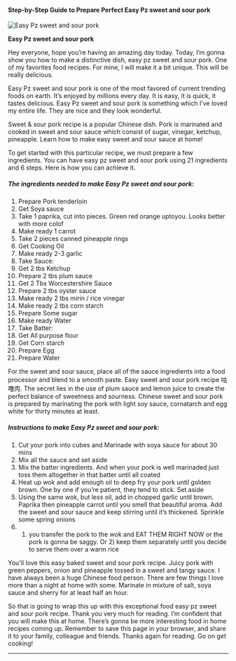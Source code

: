             

#### Step-by-Step Guide to Prepare Perfect Easy Pz sweet and sour pork

![Easy Pz sweet and sour pork](https://img-global.cpcdn.com/recipes/7d7a186dab026ba7/751x532cq70/easy-pz-sweet-and-sour-pork-recipe-main-photo.jpg)

**Easy Pz sweet and sour pork**

Hey everyone, hope you’re having an amazing day today. Today, I’m gonna show you how to make a distinctive dish, easy pz sweet and sour pork. One of my favorites food recipes. For mine, I will make it a bit unique. This will be really delicious.

Easy Pz sweet and sour pork is one of the most favored of current trending foods on earth. It’s enjoyed by millions every day. It is easy, it is quick, it tastes delicious. Easy Pz sweet and sour pork is something which I’ve loved my entire life. They are nice and they look wonderful.

Sweet & sour pork recipe is a popular Chinese dish. Pork is marinated and cooked in sweet and sour sauce which consist of sugar, vinegar, ketchup, pineapple. Learn how to make easy sweet and sour sauce at home!

To get started with this particular recipe, we must prepare a few ingredients. You can have easy pz sweet and sour pork using 21 ingredients and 6 steps. Here is how you can achieve it.

##### The ingredients needed to make Easy Pz sweet and sour pork:

1.  Prepare Pork tenderloin
2.  Get Soya sauce
3.  Take 1 paprika, cut into pieces. Green red orange uptoyou. Looks better with more colof
4.  Make ready 1 carrot
5.  Take 2 pieces canned pineapple rings
6.  Get Cooking Oil
7.  Make ready 2-3 garlic
8.  Take Sauce:
9.  Get 2 tbs Ketchup
10.  Prepare 2 tbs plum sauce
11.  Get 2 Tbs Worcestershire Sauce
12.  Prepare 2 tbs oyster sauce
13.  Make ready 2 tbs mirin / rice vinegar
14.  Make ready 2 tbs corn starch
15.  Prepare Some sugar
16.  Make ready Water
17.  Take Batter:
18.  Get All purpose flour
19.  Get Corn starch
20.  Prepare Egg
21.  Prepare Water

For the sweet and sour sauce, place all of the sauce ingredients into a food processor and blend to a smooth paste. Easy sweet and sour pork recipe 咕噜肉. The secret lies in the use of plum sauce and lemon juice to create the perfect balance of sweetness and sourness. Chinese sweet and sour pork is prepared by marinating the pork with light soy sauce, cornatarch and egg white for thirty minutes at least.

##### Instructions to make Easy Pz sweet and sour pork:

1.  Cut your pork into cubes and Marinade with soya sauce for about 30 mins
2.  Mix all the sauce and set aside
3.  Mix the batter ingredients. And when your pork is well marinaded just toss them altogether in that batter until all coated
4.  Heat up wok and add enough oil to deep fry your pork until golden brown. One by one if you’re patient, they tend to stick. Set aside
5.  Using the same wok, but less oil, add in chopped garlic until brown. Paprika then pineapple carrot until you smell that beautiful aroma. Add the sweet and sour sauce and keep stirring until it’s thickened. Sprinkle some spring onions
6.  1.  you transfer the pork to the wok and EAT THEM RIGHT NOW or the pork is gonna be saggy. Or 2) keep them separately until you decide to serve them over a warm rice

You'll love this easy baked sweet and sour pork recipe. Juicy pork with green peppers, onion and pineapple tossed in a sweet and tangy sauce. I have always been a huge Chinese food person. There are few things I love more than a night at home with some. Marinate in mixture of salt, soya sauce and sherry for at least half an hour.

So that is going to wrap this up with this exceptional food easy pz sweet and sour pork recipe. Thank you very much for reading. I’m confident that you will make this at home. There’s gonna be more interesting food in home recipes coming up. Remember to save this page in your browser, and share it to your family, colleague and friends. Thanks again for reading. Go on get cooking!

* * *
